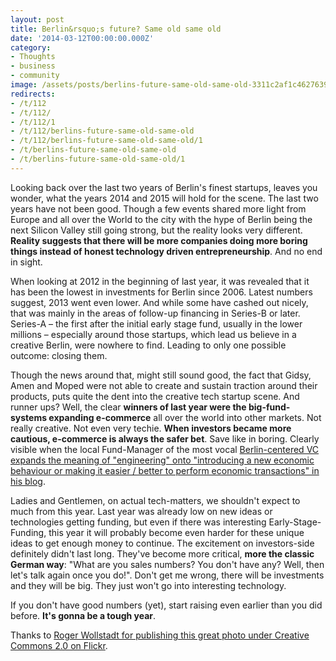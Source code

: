 ```yaml
---
layout: post
title: Berlin&rsquo;s future? Same old same old
date: '2014-03-12T00:00:00.000Z'
category:
- Thoughts
- business
- community
image: /assets/posts/berlins-future-same-old-same-old-3311c2af1c462763937b7e7aa43a6e410dc73de399.jpg
redirects:
- /t/112
- /t/112/
- /t/112/1
- /t/112/berlins-future-same-old-same-old
- /t/112/berlins-future-same-old-same-old/1
- /t/berlins-future-same-old-same-old
- /t/berlins-future-same-old-same-old/1
---
```


Looking back over the last two years of Berlin's finest startups, leaves you wonder, what the years 2014 and 2015 will hold for the scene. The last two years have not been good. Though a few events shared more light from Europe and all over the World to the city with the hype of  Berlin being the next Silicon Valley still going strong, but the reality looks very different. **Reality suggests that there will be more companies doing more boring things instead of honest technology driven entrepreneurship**. And no end in sight.

When looking at 2012 in the beginning of last year, it was revealed that it has been the lowest in investments for Berlin since 2006. Latest numbers suggest, 2013 went even lower. And while some have cashed out nicely, that was mainly in the areas of follow-up financing in Series-B or later. Series-A – the first after the initial early stage fund, usually in the lower millions – especially around those startups, which lead us believe in a creative Berlin, were nowhere to find. Leading to only one possible outcome: closing them.

Though the news around that, might still sound good, the fact that Gidsy, Amen and Moped were not able to create and sustain traction around their products, puts quite the dent into the creative tech startup scene. And runner ups? Well, the clear **winners of last year were the big-fund-systems expanding e-commerce** all over the world into other markets. Not really creative. Not even very techie. **When investors became more cautious, e-commerce is always the safer bet**. Save like in boring. Clearly visible when the local Fund-Manager of the most vocal [Berlin-centered VC expands the meaning of "engineering" onto "introducing a new economic behaviour or making it easier / better to perform economic transactions" in his blog](http://berlinvc.com/2014/01/29/we-only-invest-in-real-technology-nein/).

Ladies and Gentlemen, on actual tech-matters, we shouldn't expect to much from this year. Last year was already low on new ideas or technologies getting funding, but even if there was interesting Early-Stage-Funding, this year it will probably become even harder for these unique ideas to get enough money to continue. The excitement on investors-side definitely didn't last long. They've become more critical, **more the classic German way**: "What are you sales numbers? You don't have any? Well, then let's talk again once you do!". Don't get me wrong, there will be investments and they will be big. They just won't go into interesting technology.

If you don't have good numbers (yet), start raising even earlier than you did before. **It's gonna be a tough year**.

Thanks to [Roger Wollstadt for publishing this great photo under Creative Commons 2.0 on Flickr](http://www.flickr.com/photos/24736216@N07/3337738283/).
